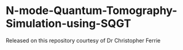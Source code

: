 # N-mode-Quantum-Tomography-Simulation-using-SQGT
Released on this repository courtesy of Dr Christopher Ferrie
